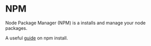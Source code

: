 # NPM

Node Package Manager (NPM) is a installs and manage your node packages.

A useful [guide](https://www.stackchief.com/tutorials/npm%20install%20%7C%20how%20it%20works) on npm install.